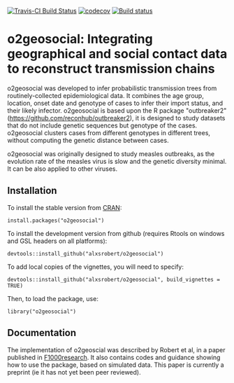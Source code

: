 [![Travis-CI Build Status](https://travis-ci.org/alxsrobert/o2geosocial.svg?branch=master)](https://travis-ci.org/alxsrobert/o2geosocial)
[![codecov](https://codecov.io/gh/alxsrobert/o2geosocial/branch/master/graph/badge.svg)](https://codecov.io/gh/alxsrobert/o2geosocial)
[![Build status](https://ci.appveyor.com/api/projects/status/9ri90o60a32q3tls?svg=true)](https://ci.appveyor.com/project/alxsrobert/o2geosocial)


# o2geosocial: Integrating geographical and social contact data to reconstruct transmission chains

o2geosocial was developed to infer probabilistic transmission trees from routinely-collected epidemiological data. It combines the age group, location, onset date and genotype of cases to infer their import status, and their likely infector. o2geosocial is based upon the R package "outbreaker2" (https://github.com/reconhub/outbreaker2), it is designed to study datasets that do not include genetic sequences but genotype of the cases. o2geosocial clusters cases from different genotypes in different trees, without computing the genetic distance between cases.

o2geosocial was originally designed to study measles outbreaks, as the evolution rate of the measles virus is slow and the genetic diversity minimal. It can be also applied to other viruses.

Installation
-------------

To install the stable version from [CRAN](https://CRAN.R-project.org/package=o2geosocial):

```{r, eval = FALSE}
install.packages("o2geosocial")
```

To install the development version from github (requires Rtools on windows and GSL headers on all platforms):

```{r, eval = FALSE}
devtools::install_github("alxsrobert/o2geosocial")
```

To add local copies of the vignettes, you will need to specify:
```{r, eval = FALSE}
devtools::install_github("alxsrobert/o2geosocial", build_vignettes = TRUE)
```

Then, to load the package, use:

```{r, eval = FALSE}
library("o2geosocial")
```

Documentation
-------------

The implementation of o2geoscial was described by Robert et al, in a paper published in [F1000research](https://f1000research.com/articles/10-31). It also contains codes and guidance showing how to use the package, based on simulated data. This paper is currently a preprint (ie it has not yet been peer reviewed). 
